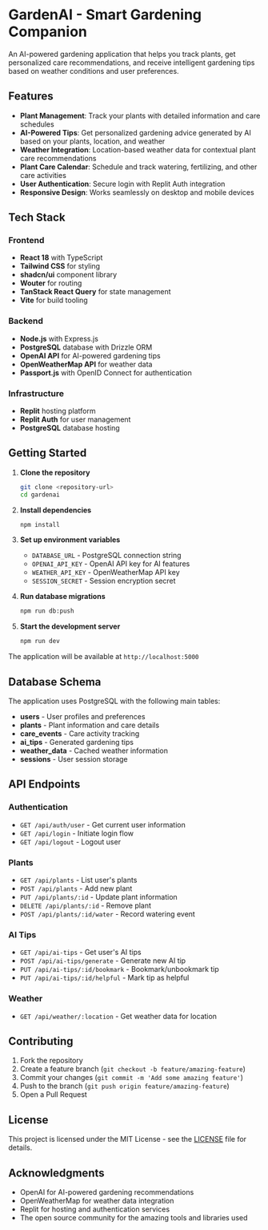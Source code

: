 # GardenAI - Smart Gardening Companion

An AI-powered gardening application that helps you track plants, get personalized care recommendations, and receive intelligent gardening tips based on weather conditions and user preferences.

## Features

- **Plant Management**: Track your plants with detailed information and care schedules
- **AI-Powered Tips**: Get personalized gardening advice generated by AI based on your plants, location, and weather
- **Weather Integration**: Location-based weather data for contextual plant care recommendations  
- **Plant Care Calendar**: Schedule and track watering, fertilizing, and other care activities
- **User Authentication**: Secure login with Replit Auth integration
- **Responsive Design**: Works seamlessly on desktop and mobile devices

## Tech Stack

### Frontend
- **React 18** with TypeScript
- **Tailwind CSS** for styling
- **shadcn/ui** component library
- **Wouter** for routing
- **TanStack React Query** for state management
- **Vite** for build tooling

### Backend
- **Node.js** with Express.js
- **PostgreSQL** database with Drizzle ORM
- **OpenAI API** for AI-powered gardening tips
- **OpenWeatherMap API** for weather data
- **Passport.js** with OpenID Connect for authentication

### Infrastructure
- **Replit** hosting platform
- **Replit Auth** for user management
- **PostgreSQL** database hosting

## Getting Started

1. **Clone the repository**
   ```bash
   git clone <repository-url>
   cd gardenai
   ```

2. **Install dependencies**
   ```bash
   npm install
   ```

3. **Set up environment variables**
   - `DATABASE_URL` - PostgreSQL connection string
   - `OPENAI_API_KEY` - OpenAI API key for AI features
   - `WEATHER_API_KEY` - OpenWeatherMap API key
   - `SESSION_SECRET` - Session encryption secret

4. **Run database migrations**
   ```bash
   npm run db:push
   ```

5. **Start the development server**
   ```bash
   npm run dev
   ```

The application will be available at `http://localhost:5000`

## Database Schema

The application uses PostgreSQL with the following main tables:

- **users** - User profiles and preferences
- **plants** - Plant information and care details
- **care_events** - Care activity tracking
- **ai_tips** - Generated gardening tips
- **weather_data** - Cached weather information
- **sessions** - User session storage

## API Endpoints

### Authentication
- `GET /api/auth/user` - Get current user information
- `GET /api/login` - Initiate login flow
- `GET /api/logout` - Logout user

### Plants
- `GET /api/plants` - List user's plants
- `POST /api/plants` - Add new plant
- `PUT /api/plants/:id` - Update plant information
- `DELETE /api/plants/:id` - Remove plant
- `POST /api/plants/:id/water` - Record watering event

### AI Tips
- `GET /api/ai-tips` - Get user's AI tips
- `POST /api/ai-tips/generate` - Generate new AI tip
- `PUT /api/ai-tips/:id/bookmark` - Bookmark/unbookmark tip
- `PUT /api/ai-tips/:id/helpful` - Mark tip as helpful

### Weather
- `GET /api/weather/:location` - Get weather data for location

## Contributing

1. Fork the repository
2. Create a feature branch (`git checkout -b feature/amazing-feature`)
3. Commit your changes (`git commit -m 'Add some amazing feature'`)
4. Push to the branch (`git push origin feature/amazing-feature`)
5. Open a Pull Request

## License

This project is licensed under the MIT License - see the [LICENSE](LICENSE) file for details.

## Acknowledgments

- OpenAI for AI-powered gardening recommendations
- OpenWeatherMap for weather data integration
- Replit for hosting and authentication services
- The open source community for the amazing tools and libraries used